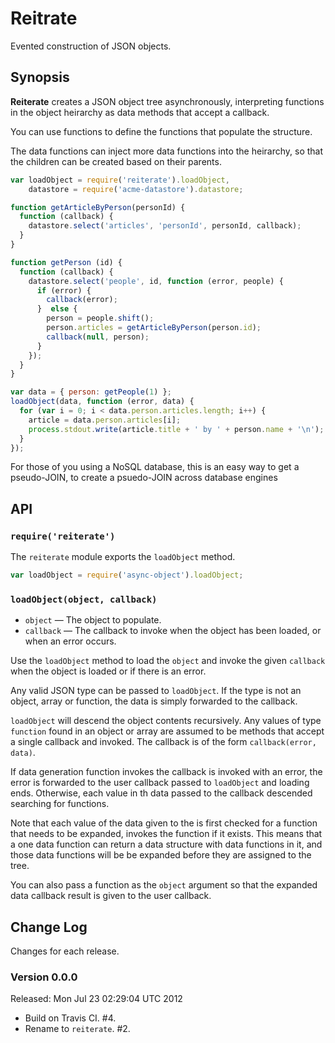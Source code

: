 # Reitrate

Evented construction of JSON objects.

## Synopsis

**Reiterate** creates a JSON object tree asynchronously, interpreting functions
in the object heirarchy as data methods that accept a callback.

You can use functions to define the functions that populate the structure.

The data functions can inject more data functions into the heirarchy, so that
the children can be created based on their parents.

```javascript
var loadObject = require('reiterate').loadObject,
    datastore = require('acme-datastore').datastore;

function getArticleByPerson(personId) {
  function (callback) {
    datastore.select('articles', 'personId', personId, callback);
  }
}

function getPerson (id) {
  function (callback) {
    datastore.select('people', id, function (error, people) {
      if (error) {
        callback(error);
      }  else {
        person = people.shift();
        person.articles = getArticleByPerson(person.id);
        callback(null, person);
      }
    });
  }
}

var data = { person: getPeople(1) };
loadObject(data, function (error, data) {
  for (var i = 0; i < data.person.articles.length; i++) {
    article = data.person.articles[i];
    process.stdout.write(article.title + ' by ' + person.name + '\n');
  }
});
```

For those of you using a NoSQL database, this is an easy way to get a
pseudo-JOIN, to create a psuedo-JOIN across database engines

## API

### `require('reiterate')`

The `reiterate` module exports the `loadObject` method.

```javascript
var loadObject = require('async-object').loadObject;
```

### `loadObject(object, callback)`

 * `object` &mdash;       The object to populate.
 * `callback` &mdash;     The callback to invoke when the object has been
                          loaded, or when an error occurs.

Use the `loadObject` method to load the `object` and invoke the given `callback`
when the object is loaded or if there is an error.

Any valid JSON type can be passed to `loadObject`. If the type is not an object,
array or function, the data is simply forwarded to the callback.

`loadObject` will descend the object contents recursively. Any values of type
`function` found in an object or array are assumed to be methods that accept a
single callback and invoked. The callback is of the form `callback(error,
data)`.

If data generation function invokes the callback is invoked with an error, the
error is forwarded to the user callback passed to `loadObject` and loading ends.
Otherwise, each value in th  data passed to the callback descended searching for
functions.

Note that each value of the data given to the is first checked for a function
that needs to be expanded, invokes the function if it exists. This means that a
one data function can return a data structure with data functions in it, and
those data functions will be be expanded before they are assigned to the tree.

You can also pass a function as the `object` argument so that the expanded data
callback result is given to the user callback.

## Change Log

Changes for each release.

### Version 0.0.0

Released: Mon Jul 23 02:29:04 UTC 2012

 * Build on Travis CI. #4. 
 * Rename to `reiterate`. #2.
